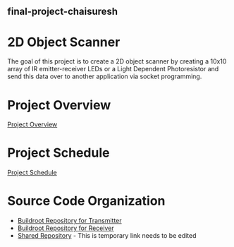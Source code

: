 ## final-project-chaisuresh
# 2D Object Scanner
The goal of this project is to create a 2D object scanner by creating a 10x10 array of IR emitter-receiver LEDs or a Light Dependent Photoresistor and send this data over to another application via socket programming. 


# Project Overview
[Project Overview](https://github.com/cu-ecen-aeld/final-project-chaisuresh/wiki/Project-Overview)

# Project Schedule
[Project Schedule](https://github.com/cu-ecen-aeld/final-project-chaisuresh/wiki/Project-Schedule)

# Source Code Organization
* [Buildroot Repository for Transmitter](https://github.com/cu-ecen-aeld/final-project-chaisuresh) 
* [Buildroot Repository for Receiver](https://github.com/cu-ecen-aeld/final-project-Sharath-Jonnala)
* [Shared Repository](https://github.com/cu-ecen-aeld/final-project-Sharath-Jonnala) - This is temporary link needs to be edited


